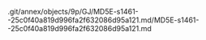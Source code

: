 .git/annex/objects/9p/GJ/MD5E-s1461--25c0f40a819d996fa2f632086d95a121.md/MD5E-s1461--25c0f40a819d996fa2f632086d95a121.md